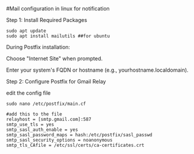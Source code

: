 #Mail configuration in linux for notification

Step 1: Install Required Packages

~~~
sudo apt update
sudo apt install mailutils ##for ubuntu 
~~~

During Postfix installation:

Choose "Internet Site" when prompted.

Enter your system's FQDN or hostname (e.g., yourhostname.localdomain).


Step 2: Configure Postfix for Gmail Relay

edit the config file
~~~
sudo nano /etc/postfix/main.cf

#add this to the file
relayhost = [smtp.gmail.com]:587
smtp_use_tls = yes
smtp_sasl_auth_enable = yes
smtp_sasl_password_maps = hash:/etc/postfix/sasl_passwd
smtp_sasl_security_options = noanonymous
smtp_tls_CAfile = /etc/ssl/certs/ca-certificates.crt
~~~


